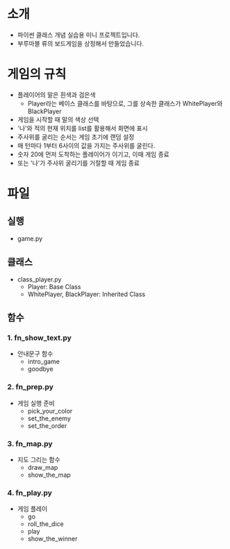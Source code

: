 # 소개
- 파이썬 클래스 개념 실습용 미니 프로젝트입니다.
- 부루마블 류의 보드게임을 상정해서 만들었습니다.

# 게임의 규칙
- 플레이어의 말은 흰색과 검은색
    - Player라는 베이스 클래스를 바탕으로, 그를 상속한 클래스가 WhitePlayer와 BlackPlayer
- 게임을 시작할 때 말의 색상 선택
- '나'와 적의 현재 위치를 list를 활용해서 화면에 표시
- 주사위를 굴리는 순서는 게임 초기에 랜덤 설정
- 매 턴마다 1부터 6사이의 값을 가지는 주사위를 굴린다.
- 숫자 20에 먼저 도착하는 플레이어가 이기고, 이때 게임 종료
- 또는 '나'가 주사위 굴리기를 거절할 때 게임 종료

# 파일

## 실행
- game.py

## 클래스
- class_player.py
    - Player: Base Class
    - WhitePlayer, BlackPlayer: Inherited Class

## 함수
### 1. fn_show_text.py
- 안내문구 함수
    - intro_game
    - goodbye

### 2. fn_prep.py
- 게임 실행 준비
    - pick_your_color
    - set_the_enemy
    - set_the_order

### 3. fn_map.py
- 지도 그리는 함수
    - draw_map
    - show_the_map

### 4. fn_play.py
- 게임 플레이
    - go
    - roll_the_dice
    - play
    - show_the_winner